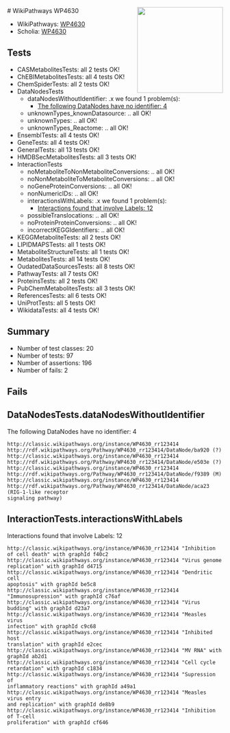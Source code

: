 <img style="float: right; width: 200px" src="https://upload.wikimedia.org/wikipedia/commons/thumb/8/83/Wplogo_with_text_500.png/640px-Wplogo_with_text_500.png" />
# WikiPathways WP4630

* WikiPathways: [WP4630](https://wikipathways.org/pathways/WP4630)
* Scholia: [WP4630](https://scholia.toolforge.org/wikipathways/WP4630)
## Tests
* CASMetabolitesTests: all 2 tests OK!
* ChEBIMetabolitesTests: all 4 tests OK!
* ChemSpiderTests: all 2 tests OK!
* DataNodesTests
    * dataNodesWithoutIdentifier: .x we found 1 problem(s):
        * [The following DataNodes have no identifier: 4](#d2d32fa3)
    * unknownTypes_knownDatasource: .. all OK!
    * unknownTypes: .. all OK!
    * unknownTypes_Reactome: .. all OK!
* EnsemblTests: all 4 tests OK!
* GeneTests: all 4 tests OK!
* GeneralTests: all 13 tests OK!
* HMDBSecMetabolitesTests: all 3 tests OK!
* InteractionTests
    * noMetaboliteToNonMetaboliteConversions: .. all OK!
    * noNonMetaboliteToMetaboliteConversions: .. all OK!
    * noGeneProteinConversions: .. all OK!
    * nonNumericIDs: .. all OK!
    * interactionsWithLabels: .x we found 1 problem(s):
        * [Interactions found that involve Labels: 12](#fe97a8ba)
    * possibleTranslocations: .. all OK!
    * noProteinProteinConversions: .. all OK!
    * incorrectKEGGIdentifiers: .. all OK!
* KEGGMetaboliteTests: all 2 tests OK!
* LIPIDMAPSTests: all 1 tests OK!
* MetaboliteStructureTests: all 1 tests OK!
* MetabolitesTests: all 14 tests OK!
* OudatedDataSourcesTests: all 8 tests OK!
* PathwayTests: all 7 tests OK!
* ProteinsTests: all 2 tests OK!
* PubChemMetabolitesTests: all 3 tests OK!
* ReferencesTests: all 6 tests OK!
* UniProtTests: all 5 tests OK!
* WikidataTests: all 4 tests OK!


## Summary

* Number of test classes: 20
* Number of tests: 97
* Number of assertions: 196
* Number of fails: 2

## Fails

<a name="d2d32fa3" />

## DataNodesTests.dataNodesWithoutIdentifier

The following DataNodes have no identifier: 4
```
http://classic.wikipathways.org/instance/WP4630_rr123414 http://rdf.wikipathways.org/Pathway/WP4630_rr123414/DataNode/ba920 (?)
http://classic.wikipathways.org/instance/WP4630_rr123414 http://rdf.wikipathways.org/Pathway/WP4630_rr123414/DataNode/e503e (?)
http://classic.wikipathways.org/instance/WP4630_rr123414 http://rdf.wikipathways.org/Pathway/WP4630_rr123414/DataNode/f9389 (M)
http://classic.wikipathways.org/instance/WP4630_rr123414 http://rdf.wikipathways.org/Pathway/WP4630_rr123414/DataNode/aca23 (RIG-1-like receptor
signaling pathway)
```

<a name="fe97a8ba" />

## InteractionTests.interactionsWithLabels

Interactions found that involve Labels: 12
```
http://classic.wikipathways.org/instance/WP4630_rr123414 "Inhibition of cell death" with graphId f40c2
http://classic.wikipathways.org/instance/WP4630_rr123414 "Virus genome 
replication" with graphId d4715
http://classic.wikipathways.org/instance/WP4630_rr123414 "Dendritic cell
apoptosis" with graphId be5c8
http://classic.wikipathways.org/instance/WP4630_rr123414 "Immunosupression" with graphId c76af
http://classic.wikipathways.org/instance/WP4630_rr123414 "Virus budding" with graphId d23a7
http://classic.wikipathways.org/instance/WP4630_rr123414 "Measles virus
infection" with graphId c9c68
http://classic.wikipathways.org/instance/WP4630_rr123414 "Inhibited host 
translation" with graphId e2cec
http://classic.wikipathways.org/instance/WP4630_rr123414 "MV RNA" with graphId ab2d1
http://classic.wikipathways.org/instance/WP4630_rr123414 "Cell cycle retardation" with graphId c1834
http://classic.wikipathways.org/instance/WP4630_rr123414 "Supression of 
inflammatory reactions" with graphId a49a1
http://classic.wikipathways.org/instance/WP4630_rr123414 "Measles virus entry
and replication" with graphId de8b9
http://classic.wikipathways.org/instance/WP4630_rr123414 "Inhibition of T-cell 
proliferation" with graphId cf646
```

